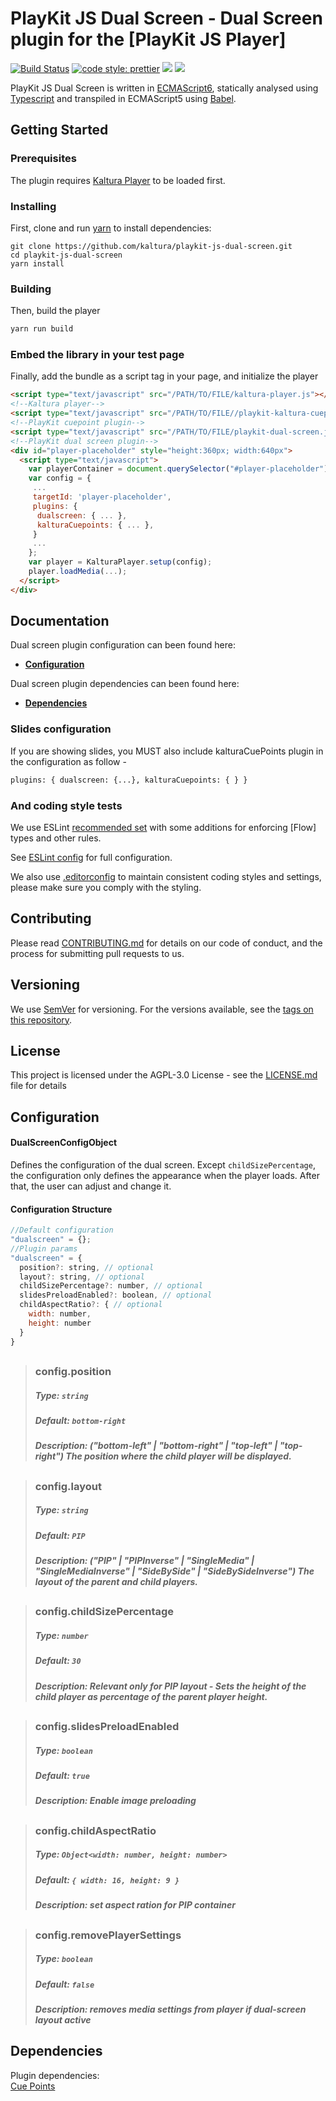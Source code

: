 # PlayKit JS Dual Screen - Dual Screen plugin for the [PlayKit JS Player]

[![Build Status](https://github.com/kaltura/playkit-js-dual-screen/actions/workflows/run_canary_full_flow.yaml/badge.svg)](https://github.com/kaltura/playkit-js-dual-screen/actions/workflows/run_canary_full_flow.yaml)
[![code style: prettier](https://img.shields.io/badge/code_style-prettier-ff69b4.svg?style=flat-square)](https://github.com/prettier/prettier)
[![](https://img.shields.io/npm/v/@playkit-js/playkit-js-dual-screen/latest.svg)](https://www.npmjs.com/package/@playkit-js/playkit-js-dual-screen)
[![](https://img.shields.io/npm/v/@playkit-js/playkit-js-dual-screen/canary.svg)](https://www.npmjs.com/package/@playkit-js/playkit-js-dual-screen/v/canary)

PlayKit JS Dual Screen is written in [ECMAScript6], statically analysed using [Typescript] and transpiled in ECMAScript5 using [Babel].

[typescript]: https://www.typescriptlang.org/
[ecmascript6]: https://github.com/ericdouglas/ES6-Learning#articles--tutorials
[babel]: https://babeljs.io

## Getting Started

### Prerequisites

The plugin requires [Kaltura Player] to be loaded first.

[kaltura player]: https://github.com/kaltura/kaltura-player-js

### Installing

First, clone and run [yarn] to install dependencies:

[yarn]: https://yarnpkg.com/lang/en/

```
git clone https://github.com/kaltura/playkit-js-dual-screen.git
cd playkit-js-dual-screen
yarn install
```

### Building

Then, build the player

```javascript
yarn run build
```

### Embed the library in your test page

Finally, add the bundle as a script tag in your page, and initialize the player

```html
<script type="text/javascript" src="/PATH/TO/FILE/kaltura-player.js"></script>
<!--Kaltura player-->
<script type="text/javascript" src="/PATH/TO/FILE//playkit-kaltura-cuepoints.js"></script>
<!--PlayKit cuepoint plugin-->
<script type="text/javascript" src="/PATH/TO/FILE/playkit-dual-screen.js"></script>
<!--PlayKit dual screen plugin-->
<div id="player-placeholder" style="height:360px; width:640px">
  <script type="text/javascript">
    var playerContainer = document.querySelector("#player-placeholder");
    var config = {
     ...
     targetId: 'player-placeholder',
     plugins: {
      dualscreen: { ... },
      kalturaCuepoints: { ... },
     }
     ...
    };
    var player = KalturaPlayer.setup(config);
    player.loadMedia(...);
  </script>
</div>
```

## Documentation

Dual screen plugin configuration can been found here:

- **[Configuration](#configuration)**

Dual screen plugin dependencies can been found here:

- **[Dependencies](#dependencies)**

### Slides configuration

If you are showing slides, you MUST also include kalturaCuePoints plugin in the configuration as follow -

```html
plugins: { dualscreen: {...}, kalturaCuepoints: { } }
```

### And coding style tests

We use ESLint [recommended set](http://eslint.org/docs/rules/) with some additions for enforcing [Flow] types and other rules.

See [ESLint config](.eslintrc.json) for full configuration.

We also use [.editorconfig](.editorconfig) to maintain consistent coding styles and settings, please make sure you comply with the styling.

## Contributing

Please read [CONTRIBUTING.md](https://gist.github.com/PurpleBooth/b24679402957c63ec426) for details on our code of conduct, and the process for submitting pull requests to us.

## Versioning

We use [SemVer](http://semver.org/) for versioning. For the versions available, see the [tags on this repository](https://github.com/kaltura/playkit-js-dual-screen/tags).

## License

This project is licensed under the AGPL-3.0 License - see the [LICENSE.md](LICENSE.md) file for details

<a name="configuration"></a>

## Configuration

#### DualScreenConfigObject

Defines the configuration of the dual screen. Except `childSizePercentage`, the configuration only defines the appearance when the player loads. After that, the user can adjust and change it.

#### Configuration Structure

```js
//Default configuration
"dualscreen" = {};
//Plugin params
"dualscreen" = {
  position?: string, // optional
  layout?: string, // optional
  childSizePercentage?: number, // optional
  slidesPreloadEnabled?: boolean, // optional
  childAspectRatio?: { // optional
    width: number,
    height: number
  }
}
```

##

> ### config.position
>
> ##### Type: `string`
>
> ##### Default: `bottom-right`
>
> ##### Description: ("bottom-left" | "bottom-right" | "top-left" | "top-right") The position where the child player will be displayed.

##

> ### config.layout
>
> ##### Type: `string`
>
> ##### Default: `PIP`
>
> ##### Description: ("PIP" | "PIPInverse" | "SingleMedia" | "SingleMediaInverse" | "SideBySide" | "SideBySideInverse") The layout of the parent and child players.

##

> ### config.childSizePercentage
>
> ##### Type: `number`
>
> ##### Default: `30`
>
> ##### Description: Relevant only for PIP layout - Sets the height of the child player as percentage of the parent player height.

##

> ### config.slidesPreloadEnabled
>
> ##### Type: `boolean`
>
> ##### Default: `true`
>
> ##### Description: Enable image preloading

##

> ### config.childAspectRatio
>
> ##### Type: `Object<width: number, height: number>`
>
> ##### Default: `{ width: 16, height: 9 }`
>
> ##### Description: set aspect ration for PIP container

##

> ### config.removePlayerSettings
>
> ##### Type: `boolean`
>
> ##### Default: `false`
>
> ##### Description: removes media settings from player if dual-screen layout active


<a name="dependencies"></a>

## Dependencies

Plugin dependencies:<br/>
<a href="https://github.com/kaltura/playkit-js-kaltura-cuepoints">Cue Points</a><br/>
